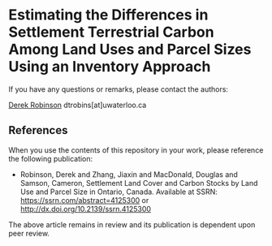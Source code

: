 # Estimating the Differences in Settlement Terrestrial Carbon Among Land Uses and Parcel Sizes Using an Inventory Approach

If you have any questions or remarks, please contact the authors:

[Derek Robinson](https://uwaterloo.ca/geography-environmental-management/people-profiles/derek-t-robinson)
dtrobins[at]uwaterloo.ca

## References

When you use the contents of this repository in your work, please reference the following 
publication:

- Robinson, Derek and Zhang, Jiaxin and MacDonald, Douglas and Samson, Cameron, Settlement Land Cover and Carbon 
Stocks by Land Use and Parcel Size in Ontario, Canada. 
Available at SSRN: https://ssrn.com/abstract=4125300 or http://dx.doi.org/10.2139/ssrn.4125300

The above article remains in review and its publication is dependent upon peer review.
